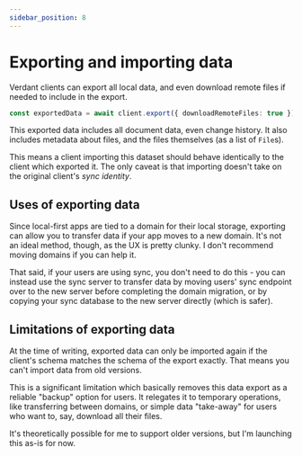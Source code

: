 ```yaml
---
sidebar_position: 8
---
```


# Exporting and importing data

Verdant clients can export all local data, and even download remote files if needed to include in the export.

```ts
const exportedData = await client.export({ downloadRemoteFiles: true });
```

This exported data includes all document data, even change history. It also includes metadata about files, and the files themselves (as a list of `File`s).

This means a client importing this dataset should behave identically to the client which exported it. The only caveat is that importing doesn't take on the original client's _sync identity_.

## Uses of exporting data

Since local-first apps are tied to a domain for their local storage, exporting can allow you to transfer data if your app moves to a new domain. It's not an ideal method, though, as the UX is pretty clunky. I don't recommend moving domains if you can help it.

That said, if your users are using sync, you don't need to do this - you can instead use the sync server to transfer data by moving users' sync endpoint over to the new server before completing the domain migration, or by copying your sync database to the new server directly (which is safer).

## Limitations of exporting data

At the time of writing, exported data can only be imported again if the client's schema matches the schema of the export exactly. That means you can't import data from old versions.

This is a significant limitation which basically removes this data export as a reliable "backup" option for users. It relegates it to temporary operations, like transferring between domains, or simple data "take-away" for users who want to, say, download all their files.

It's theoretically possible for me to support older versions, but I'm launching this as-is for now.
